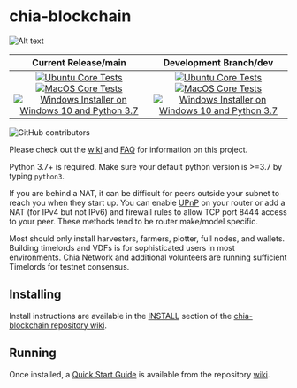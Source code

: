 # chia-blockchain
![Alt text](https://www.chia.net/img/chia_logo.svg)

| Current Release/main | Development Branch/dev |
|         :---:          |          :---:         |
| [![Ubuntu Core Tests](https://github.com/Chia-Network/chia-blockchain/actions/workflows/build-test-ubuntu-core.yml/badge.svg)](https://github.com/Chia-Network/chia-blockchain/actions/workflows/build-test-ubuntu-core.yml) [![MacOS Core Tests](https://github.com/Chia-Network/chia-blockchain/actions/workflows/build-test-macos-core.yml/badge.svg)](https://github.com/Chia-Network/chia-blockchain/actions/workflows/build-test-macos-core.yml) [![Windows Installer on Windows 10 and Python 3.7](https://github.com/Chia-Network/chia-blockchain/actions/workflows/build-windows-installer.yml/badge.svg)](https://github.com/Chia-Network/chia-blockchain/actions/workflows/build-windows-installer.yml)  |  [![Ubuntu Core Tests](https://github.com/Chia-Network/chia-blockchain/actions/workflows/build-test-ubuntu-core.yml/badge.svg?branch=dev)](https://github.com/Chia-Network/chia-blockchain/actions/workflows/build-test-ubuntu-core.yml) [![MacOS Core Tests](https://github.com/Chia-Network/chia-blockchain/actions/workflows/build-test-macos-core.yml/badge.svg?branch=dev)](https://github.com/Chia-Network/chia-blockchain/actions/workflows/build-test-macos-core.yml) [![Windows Installer on Windows 10 and Python 3.7](https://github.com/Chia-Network/chia-blockchain/actions/workflows/build-windows-installer.yml/badge.svg?branch=dev)](https://github.com/Chia-Network/chia-blockchain/actions/workflows/build-windows-installer.yml) |

![GitHub contributors](https://img.shields.io/github/contributors/Chia-Network/chia-blockchain?logo=GitHub)

Please check out the [wiki](https://github.com/Chia-Network/chia-blockchain/wiki)
and [FAQ](https://github.com/Chia-Network/chia-blockchain/wiki/FAQ) for
information on this project.

Python 3.7+ is required. Make sure your default python version is >=3.7
by typing `python3`.

If you are behind a NAT, it can be difficult for peers outside your subnet to
reach you when they start up. You can enable
[UPnP](https://www.homenethowto.com/ports-and-nat/upnp-automatic-port-forward/)
on your router or add a NAT (for IPv4 but not IPv6) and firewall rules to allow
TCP port 8444 access to your peer.
These methods tend to be router make/model specific.

Most should only install harvesters, farmers, plotter, full nodes, and wallets.
Building timelords and VDFs is for sophisticated users in most environments.
Chia Network and additional volunteers are running sufficient Timelords
for testnet consensus.

## Installing
Install instructions are available in the
[INSTALL](https://github.com/Chia-Network/chia-blockchain/wiki/INSTALL)
section of the
[chia-blockchain repository wiki](https://github.com/Chia-Network/chia-blockchain/wiki).

## Running
Once installed, a
[Quick Start Guide](https://github.com/Chia-Network/chia-blockchain/wiki/Quick-Start-Guide)
is available from the repository
[wiki](https://github.com/Chia-Network/chia-blockchain/wiki).
